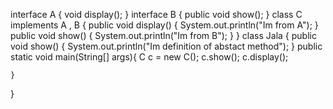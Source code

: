 interface A
{
	void display();
}
interface B
{
	public void show();
}
class C implements A , B
{
	public void display()
	{
		System.out.println("Im from A");
	}
	public void show()
	{
		System.out.println("Im from B");
	}
}
class Jala 
{
	public void show()
	{
		System.out.println("Im definition of abstact method");
	}
	public static void main(String[] args){ 
			 C c = new C();
			 c.show();
			 c.display();
		
	}
}
